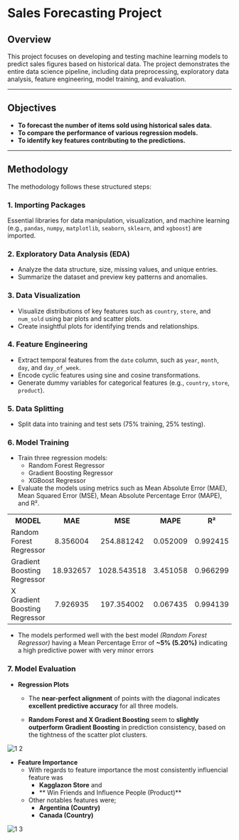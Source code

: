 # Sales Forecasting Project

## Overview
This project focuses on developing and testing machine learning models to predict sales figures based on historical data. The project demonstrates the entire data science pipeline, including data preprocessing, exploratory data analysis, feature engineering, model training, and evaluation.

---

## Objectives
- **To forecast the number of items sold using historical sales data.**
- **To compare the performance of various regression models.**
- **To identify key features contributing to the predictions.**

---

## Methodology
The methodology follows these structured steps:
### 1. **Importing Packages**  
   Essential libraries for data manipulation, visualization, and machine learning (e.g., `pandas`, `numpy`, `matplotlib`, `seaborn`, `sklearn`, and `xgboost`) are imported.
   
### 2. **Exploratory Data Analysis (EDA)**  
   - Analyze the data structure, size, missing values, and unique entries.
   - Summarize the dataset and preview key patterns and anomalies.
   
### 3. **Data Visualization**  
   - Visualize distributions of key features such as `country`, `store`, and `num_sold` using bar plots and scatter plots.
   - Create insightful plots for identifying trends and relationships.

### 4. **Feature Engineering**  
   - Extract temporal features from the `date` column, such as `year`, `month`, `day`, and `day_of_week`.
   - Encode cyclic features using sine and cosine transformations.
   - Generate dummy variables for categorical features (e.g., `country`, `store`, `product`).

### 5. **Data Splitting**  
   - Split data into training and test sets (75% training, 25% testing).
   
### 6. **Model Training**  
   - Train three regression models:
     - Random Forest Regressor
     - Gradient Boosting Regressor
     - XGBoost Regressor
   - Evaluate the models using metrics such as Mean Absolute Error (MAE), Mean Squared Error (MSE), Mean Absolute Percentage Error (MAPE), and R². <p>
   
   <table align="center">
     <tr>
       <th>MODEL</th>
       <th>MAE</th>
       <th>MSE</th>
       <th>MAPE</th>
       <th>R²</th>
     </tr>
     <tr>
       <td>Random Forest Regressor</td>
       <td align="center">8.356004</td>
       <td align="center">254.881242</td>
       <td align="center">0.052009</td>
       <td align="center">0.992415</td>
     </tr>
     <tr>
       <td>Gradient Boosting Regressor</td>
       <td align="center">18.932657</td>
       <td align="center">1028.543518</td>
       <td align="center">3.451058</td>
       <td align="center">0.966299</td>
     </tr>
     <tr>
       <td>X Gradient Boosting Regressor</td>
       <td align="center">7.926935</td>
       <td align="center">197.354002</td>
       <td align="center">0.067435</td>
       <td align="center">0.994139</td>
     </tr>
   </table>

   - The models performed well with the best model *(Random Forest Regressor)* having a Mean Percentage Error of **~5% (5.20%)** indicating a high predictive power with very minor errors

### 7. **Model Evaluation**  
  - **Regression Plots**
     - The **near-perfect alignment** of points with the diagonal indicates **excellent predictive accuracy** for all three models.

     - **Random Forest and X Gradient Boosting** seem to **slightly outperform** **Gradient Boosting** in prediction consistency, based on the tightness of the scatter plot clusters.

   ![1 2](https://github.com/user-attachments/assets/5a3f1c16-0cf6-4fbf-b718-e0198b3cca80)

  - **Feature Importance**  
    - With regards to feature importance the most consistently influencial feature was 
      - **Kagglazon Store** and 
      - **
      Win Friends and Influence People (Product)**  
    - Other notables features were;  
      - **Argentina (Country)**  
      - **Canada (Country)**

   ![1 3](https://github.com/user-attachments/assets/48751ce5-fb4d-42f7-b4f2-992ff92bfbb0)
